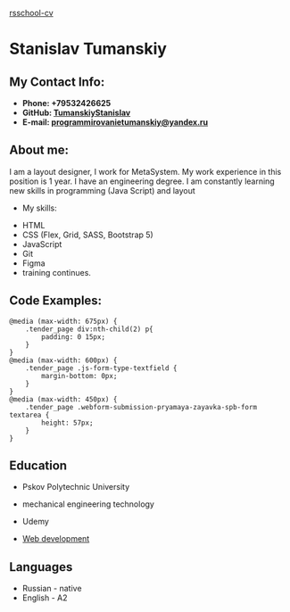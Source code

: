 [rsschool-cv](https://github.com/TumanskiyStanislav/rsschool-cv)
# Stanislav Tumanskiy
## My Contact Info: 
* **Phone: +79532426625**
* **GitHub: [TumanskiyStanislav](https://github.com/TumanskiyStanislav)**
* **E-mail: programmirovanietumanskiy@yandex.ru**
## About me:
I am a layout designer, I work for MetaSystem.
My work experience in this position is 1 year.
I have an engineering degree.
I am constantly learning new skills in programming (Java Script) and layout
* My skills:
+ HTML 
+ CSS (Flex, Grid, SASS, Bootstrap 5)
+ JavaScript
+ Git
+ Figma
+ training continues.

## Code Examples:
```
@media (max-width: 675px) {
    .tender_page div:nth-child(2) p{
        padding: 0 15px;
    }
}
@media (max-width: 600px) {
    .tender_page .js-form-type-textfield {
        margin-bottom: 0px;
    }
}
@media (max-width: 450px) {
    .tender_page .webform-submission-pryamaya-zayavka-spb-form textarea {
        height: 57px;
    }
}
```
## Education
* Pskov Polytechnic University
+ mechanical engineering technology
* Udemy
+ [Web development](https://www.udemy.com/course/webdeveloper/)
## Languages
* Russian - native
* English - A2
